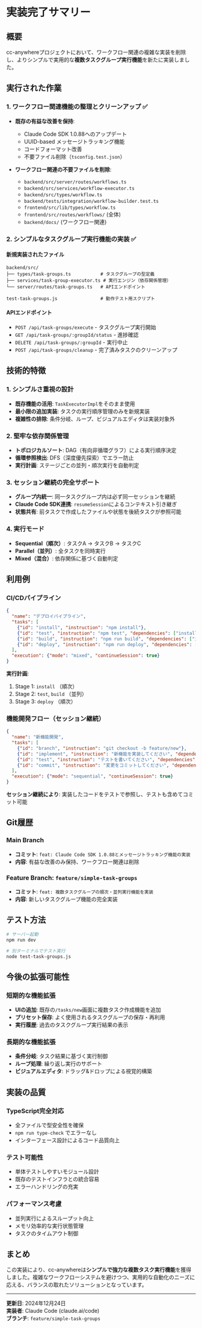 # 実装完了サマリー

## 概要
cc-anywhereプロジェクトにおいて、ワークフロー関連の複雑な実装を削除し、よりシンプルで実用的な**複数タスクグループ実行機能**を新たに実装しました。

## 実行された作業

### 1. ワークフロー関連機能の整理とクリーンアップ ✅
- **既存の有益な改善を保持**: 
  - Claude Code SDK 1.0.88へのアップデート
  - UUID-based メッセージトラッキング機能
  - コードフォーマット改善
  - 不要ファイル削除（`tsconfig.test.json`）

- **ワークフロー関連の不要ファイルを削除**:
  - `backend/src/server/routes/workflows.ts`
  - `backend/src/services/workflow-executor.ts` 
  - `backend/src/types/workflow.ts`
  - `backend/tests/integration/workflow-builder.test.ts`
  - `frontend/src/lib/types/workflow.ts`
  - `frontend/src/routes/workflows/` (全体)
  - `backend/docs/` (ワークフロー関連)

### 2. シンプルなタスクグループ実行機能の実装 ✅

#### 新規実装されたファイル
```
backend/src/
├── types/task-groups.ts           # タスクグループの型定義
├── services/task-group-executor.ts # 実行エンジン（依存関係管理）
└── server/routes/task-groups.ts   # APIエンドポイント

test-task-groups.js                # 動作テスト用スクリプト
```

#### APIエンドポイント
- `POST /api/task-groups/execute` - タスクグループ実行開始
- `GET /api/task-groups/:groupId/status` - 進捗確認
- `DELETE /api/task-groups/:groupId` - 実行中止
- `POST /api/task-groups/cleanup` - 完了済みタスクのクリーンアップ

## 技術的特徴

### 1. シンプルさ重視の設計
- **既存機能の活用**: `TaskExecutorImpl`をそのまま使用
- **最小限の追加実装**: タスクの実行順序管理のみを新規実装
- **複雑性の排除**: 条件分岐、ループ、ビジュアルエディタは実装対象外

### 2. 堅牢な依存関係管理
- **トポロジカルソート**: DAG（有向非循環グラフ）による実行順序決定
- **循環参照検出**: DFS（深度優先探索）でエラー防止
- **実行計画**: ステージごとの並列・順次実行を自動判定

### 3. セッション継続の完全サポート
- **グループ内統一**: 同一タスクグループ内は必ず同一セッションを継続
- **Claude Code SDK連携**: `resumeSession`によるコンテキスト引き継ぎ
- **状態共有**: 前タスクで作成したファイルや状態を後続タスクが参照可能

### 4. 実行モード
- **Sequential（順次）**: タスクA → タスクB → タスクC
- **Parallel（並列）**: 全タスクを同時実行
- **Mixed（混合）**: 依存関係に基づく自動判定

## 利用例

### CI/CDパイプライン
```json
{
  "name": "デプロイパイプライン", 
  "tasks": [
    {"id": "install", "instruction": "npm install"},
    {"id": "test", "instruction": "npm test", "dependencies": ["install"]},
    {"id": "build", "instruction": "npm run build", "dependencies": ["install"]}, 
    {"id": "deploy", "instruction": "npm run deploy", "dependencies": ["test", "build"]}
  ],
  "execution": {"mode": "mixed", "continueSession": true}
}
```

**実行計画**: 
1. Stage 1: `install` （順次）
2. Stage 2: `test`, `build` （並列）
3. Stage 3: `deploy` （順次）

### 機能開発フロー（セッション継続）
```json
{
  "name": "新機能開発",
  "tasks": [
    {"id": "branch", "instruction": "git checkout -b feature/new"},
    {"id": "implement", "instruction": "新機能を実装してください", "dependencies": ["branch"]},
    {"id": "test", "instruction": "テストを書いてください", "dependencies": ["implement"]},
    {"id": "commit", "instruction": "変更をコミットしてください", "dependencies": ["test"]}
  ],
  "execution": {"mode": "sequential", "continueSession": true}
}
```

**セッション継続により**: 実装したコードをテストで参照し、テストも含めてコミット可能

## Git履歴

### Main Branch
- **コミット**: `feat: Claude Code SDK 1.0.88とメッセージトラッキング機能の実装`
- **内容**: 有益な改善のみ保持、ワークフロー関連は削除

### Feature Branch: `feature/simple-task-groups`
- **コミット**: `feat: 複数タスクグループの順次・並列実行機能を実装`
- **内容**: 新しいタスクグループ機能の完全実装

## テスト方法

```bash
# サーバー起動
npm run dev

# 別ターミナルでテスト実行
node test-task-groups.js
```

## 今後の拡張可能性

### 短期的な機能拡張
- **UIの追加**: 既存の`/tasks/new`画面に複数タスク作成機能を追加
- **プリセット保存**: よく使用されるタスクグループの保存・再利用
- **実行履歴**: 過去のタスクグループ実行結果の表示

### 長期的な機能拡張  
- **条件分岐**: タスク結果に基づく実行制御
- **ループ処理**: 繰り返し実行のサポート
- **ビジュアルエディタ**: ドラッグ&ドロップによる視覚的構築

## 実装の品質

### TypeScript完全対応
- 全ファイルで型安全性を確保
- `npm run type-check` でエラーなし
- インターフェース設計によるコード品質向上

### テスト可能性
- 単体テストしやすいモジュール設計
- 既存のテストインフラとの統合容易
- エラーハンドリングの充実

### パフォーマンス考慮
- 並列実行によるスループット向上
- メモリ効率的な実行状態管理
- タスクのタイムアウト制御

## まとめ

この実装により、cc-anywhereは**シンプルで強力な複数タスク実行機能**を獲得しました。複雑なワークフローシステムを避けつつ、実用的な自動化のニーズに応える、バランスの取れたソリューションとなっています。

---

**更新日**: 2024年12月24日  
**実装者**: Claude Code (claude.ai/code)  
**ブランチ**: `feature/simple-task-groups`